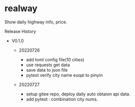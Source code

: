 # realway

Show daily highway info, price.

Release History

- V0.1.0

  - 20220726
    - add toml config file(10 cities)
    - use requests get data
    - save data to json file
    - pytest verify city name euqal to pinyin

  - 20220727
    - setup gitee repo, deploy daily auto obtaion api data.
    - add pytest : combination city nums.
    
